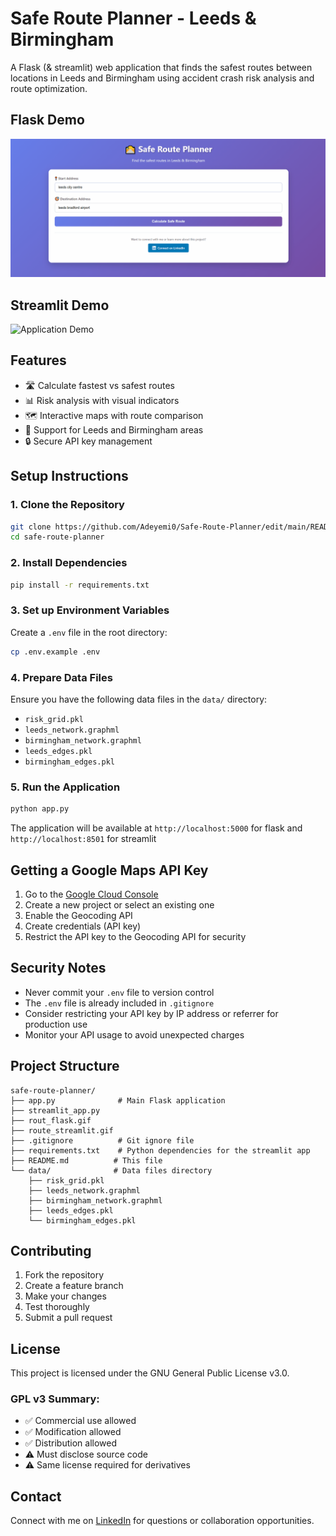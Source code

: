 # Safe Route Planner - Leeds & Birmingham

A Flask (& streamlit) web application that finds the safest routes between locations in Leeds and Birmingham using accident crash risk analysis and route optimization.

## Flask Demo
![Route Planning Demo](rout_flask.gif)

## Streamlit Demo
![Application Demo](route_streamlit.gif)

## Features

- 🛣️ Calculate fastest vs safest routes
- 📊 Risk analysis with visual indicators
- 🗺️ Interactive maps with route comparison
- 📍 Support for Leeds and Birmingham areas
- 🔒 Secure API key management

## Setup Instructions

### 1. Clone the Repository

```bash
git clone https://github.com/Adeyemi0/Safe-Route-Planner/edit/main/README.md
cd safe-route-planner
```

### 2. Install Dependencies

```bash
pip install -r requirements.txt
```

### 3. Set up Environment Variables

Create a `.env` file in the root directory:

```bash
cp .env.example .env
```


### 4. Prepare Data Files

Ensure you have the following data files in the `data/` directory:
- `risk_grid.pkl`
- `leeds_network.graphml`
- `birmingham_network.graphml`
- `leeds_edges.pkl`
- `birmingham_edges.pkl`

### 5. Run the Application

```bash
python app.py
```

The application will be available at `http://localhost:5000` for flask and `http://localhost:8501` for streamlit

## Getting a Google Maps API Key

1. Go to the [Google Cloud Console](https://console.cloud.google.com/)
2. Create a new project or select an existing one
3. Enable the Geocoding API
4. Create credentials (API key)
5. Restrict the API key to the Geocoding API for security

## Security Notes

- Never commit your `.env` file to version control
- The `.env` file is already included in `.gitignore`
- Consider restricting your API key by IP address or referrer for production use
- Monitor your API usage to avoid unexpected charges

## Project Structure

```
safe-route-planner/
├── app.py              # Main Flask application
├── streamlit_app.py
├── rout_flask.gif
├── route_streamlit.gif 
├── .gitignore          # Git ignore file
├── requirements.txt    # Python dependencies for the streamlit app
├── README.md          # This file
└── data/              # Data files directory
    ├── risk_grid.pkl
    ├── leeds_network.graphml
    ├── birmingham_network.graphml
    ├── leeds_edges.pkl
    └── birmingham_edges.pkl
```

## Contributing

1. Fork the repository
2. Create a feature branch
3. Make your changes
4. Test thoroughly
5. Submit a pull request

## License

This project is licensed under the GNU General Public License v3.0.

### GPL v3 Summary:
- ✅ Commercial use allowed
- ✅ Modification allowed
- ✅ Distribution allowed
- ⚠️ Must disclose source code
- ⚠️ Same license required for derivatives


## Contact

Connect with me on [LinkedIn](https://www.linkedin.com/in/adediran-adeyemi-17103b114/) for questions or collaboration opportunities.

